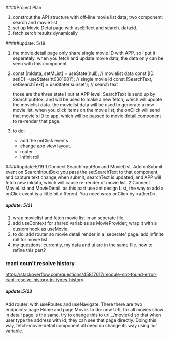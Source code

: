 ####Project Plan
1. constrcut the API structure with off-line movie list data; two component: search and movie list
2. set up Movie Detai page with useEffect and search. data:id.
4. fetch serch results dynamically


#####update: 5/18
1. the movie detail page only share single movie ID with APP, so I put it seperately. when you fetch and update movie data, the data only can be seen with this component.
2.  const [mldata, setMList] = useState(null); // movielist data
    const [ID, setID] =useState('tt0381681'); // single movie id
    const [SearchText, setSearchText] = useState('sunset'); // search text

    those are the three state I put at APP level. 
    SearchText is send up by SearchIputBox, and will be used to make a new fetch, which will update the movielist data.
    the movielist data will be used to generate a new movie list.
    when you click items on the movie list, the onClick will send that movie's ID to app, which will be passed to movie detail component to re-render that page.
3. to do:
    - add the onClick events
    - change app view layout.
    - router
    - infinit roll

#####update:5/19
1.Connect SearchInputBox and MovieList. Add onSubmit event on SearchInputBox: you pass the setSearchText to that component, and capture text change;when submit, searchText is updated, and APP will fetch new mldata, which will cause re-render of movie list.
2.Connect MovieList and MovieDetail. as this part use ant design List, the way to add a onClick event is a little bit different. You need wrap onClick by <a(herf)>.

##### update: 5/21
1. wrap movielist and fetch movie list in an seperate file.
2. add useContext for shared variables as MovieProvider; wrap it with a custom hook as useMovie.
3. to do: add router so movie detail render in a 'seperate' page. add infinite roll for movie list.
4. my questions: currently, my data and ui are in the same file. how to refine this part?

### react coun't resolve history
https://stackoverflow.com/questions/45817017/module-not-found-error-cant-resolve-history-in-types-history

##### update:5/23
Add router: with useRoutes and useNavigate. There there are two endpoints: page Home and page Movie.
to do: now URL for all movies show in detail page is the same. try to change this to url.../movie/id  so that when user type the address with id, they can see that page directly.   Doing this way, fetch-movie-detail component all need do change its way using 'id' variable. 
